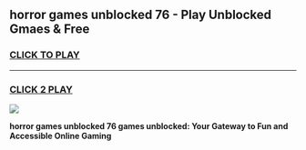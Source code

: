 
## horror games unblocked 76 - Play Unblocked Gmaes & Free
<h3>
<a href="https://news.freeplayer.one?title=horror_games_unblocked_76&ref=23F">CLICK TO PLAY</a></h3>
<hr>

<h3>
<a href="https://news.freeplayer.one?title=horror_games_unblocked_76&ref=23F">CLICK 2 PLAY</a>
  
</h3>

<a href="https://news.freeplayer.one?title=horror_games_unblocked_76&ref=23F/"><img src="https://clearcache.store/games.png"></a>


**horror games unblocked 76 games unblocked: Your Gateway to Fun and Accessible Online Gaming**
